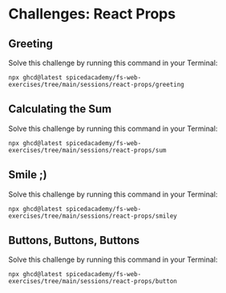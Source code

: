 # Challenges: React Props

## Greeting

Solve this challenge by running this command in your Terminal:

```
npx ghcd@latest spicedacademy/fs-web-exercises/tree/main/sessions/react-props/greeting
```

## Calculating the Sum

Solve this challenge by running this command in your Terminal:

```
npx ghcd@latest spicedacademy/fs-web-exercises/tree/main/sessions/react-props/sum
```

## Smile ;)

Solve this challenge by running this command in your Terminal:

```
npx ghcd@latest spicedacademy/fs-web-exercises/tree/main/sessions/react-props/smiley
```

## Buttons, Buttons, Buttons

Solve this challenge by running this command in your Terminal:

```
npx ghcd@latest spicedacademy/fs-web-exercises/tree/main/sessions/react-props/button
```
